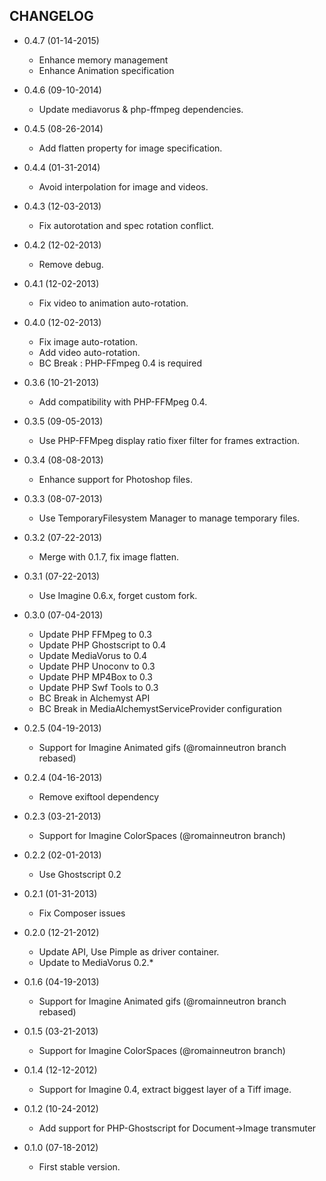 CHANGELOG
---------

* 0.4.7 (01-14-2015)

  * Enhance memory management
  * Enhance Animation specification

* 0.4.6 (09-10-2014)

  * Update mediavorus & php-ffmpeg dependencies.

* 0.4.5 (08-26-2014)

  * Add flatten property for image specification.

* 0.4.4 (01-31-2014)

  * Avoid interpolation for image and videos.

* 0.4.3 (12-03-2013)

  * Fix autorotation and spec rotation conflict.

* 0.4.2 (12-02-2013)

  * Remove debug.

* 0.4.1 (12-02-2013)

  * Fix video to animation auto-rotation.

* 0.4.0 (12-02-2013)

  * Fix image auto-rotation.
  * Add video auto-rotation.
  * BC Break : PHP-FFmpeg 0.4 is required

* 0.3.6 (10-21-2013)

  * Add compatibility with PHP-FFMpeg 0.4.

* 0.3.5 (09-05-2013)

  * Use PHP-FFMpeg display ratio fixer filter for frames extraction.

* 0.3.4 (08-08-2013)

  * Enhance support for Photoshop files.

* 0.3.3 (08-07-2013)

  * Use TemporaryFilesystem Manager to manage temporary files.

* 0.3.2 (07-22-2013)

  * Merge with 0.1.7, fix image flatten.

* 0.3.1 (07-22-2013)

  * Use Imagine 0.6.x, forget custom fork.

* 0.3.0 (07-04-2013)

  * Update PHP FFMpeg to 0.3
  * Update PHP Ghostscript to 0.4
  * Update MediaVorus to 0.4
  * Update PHP Unoconv to 0.3
  * Update PHP MP4Box to 0.3
  * Update PHP Swf Tools to 0.3
  * BC Break in Alchemyst API
  * BC Break in MediaAlchemystServiceProvider configuration

* 0.2.5 (04-19-2013)

  * Support for Imagine Animated gifs (@romainneutron branch rebased)

* 0.2.4 (04-16-2013)

  * Remove exiftool dependency

* 0.2.3 (03-21-2013)

  * Support for Imagine ColorSpaces (@romainneutron branch)

* 0.2.2 (02-01-2013)

  * Use Ghostscript 0.2

* 0.2.1 (01-31-2013)

  * Fix Composer issues

* 0.2.0 (12-21-2012)

  * Update API, Use Pimple as driver container.
  * Update to MediaVorus 0.2.*

* 0.1.6 (04-19-2013)

  * Support for Imagine Animated gifs (@romainneutron branch rebased)

* 0.1.5 (03-21-2013)

  * Support for Imagine ColorSpaces (@romainneutron branch)

* 0.1.4 (12-12-2012)

  * Support for Imagine 0.4, extract biggest layer of a Tiff image.

* 0.1.2 (10-24-2012)

  * Add support for PHP-Ghostscript for Document->Image transmuter

* 0.1.0 (07-18-2012)

  * First stable version.
